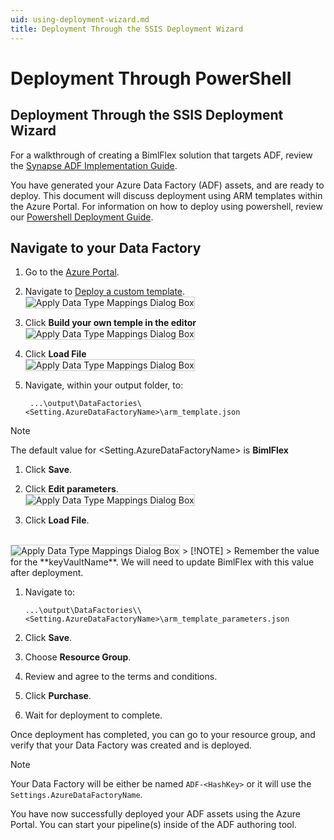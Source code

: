 ```yaml
---
uid: using-deployment-wizard.md
title: Deployment Through the SSIS Deployment Wizard
---
```

# Deployment Through PowerShell
## Deployment Through the SSIS Deployment Wizard

For a walkthrough of creating a BimlFlex solution that targets ADF, review the [Synapse ADF Implementation Guide](../implementation-guides/synapse-implementation-introduction.md).

You have generated your Azure Data Factory (ADF) assets, and are ready to deploy. This document will discuss deployment using ARM templates within the Azure Portal. For information on how to deploy using powershell, review our [Powershell Deployment Guide](using-powershell.md).

## Navigate to your Data Factory

1. Go to the [Azure Portal](https://portal.azure.com).

1. Navigate to [Deploy a custom template](https://portal.azure.com/#create/Microsoft.Template).
    <br/>
<img 
    src="images/deploy-a-custom-template.png" 
    class="border-image image-width-100" 
    style="border: 1px solid #CCC;" 
    title="Apply Data Type Mappings Dialog Box" 
/>

1. Click **Build your own temple in the editor**
    <br/>
<img 
    src="images/build-your-own-template.png"
    class="border-image image-width-100"  
    style="border: 1px solid #CCC;"  
    title="Apply Data Type Mappings Dialog Box"  
/>

1. Click **Load File**
   <br/>
<img 
    src="images/load-template.png" 
    class="border-image image-width-100" 
    style="border: 1px solid #CCC;" 
    title="Apply Data Type Mappings Dialog Box" 
/>

1. Navigate, within your output folder, to:

      ` ...\output\DataFactories\<Setting.AzureDataFactoryName>\arm_template.json`


> [!NOTE]
   > The default value for <Setting.AzureDataFactoryName> is **BimlFlex**

1. Click **Save**.

1. Click **Edit parameters**.
       <br/>
<img 
    src="images/edit-parameters.png" 
    class="border-image image-width-100" 
    style="border: 1px solid #CCC;" 
    title="Apply Data Type Mappings Dialog Box" 
/>

1. Click **Load File**.
  <br/>
<img 
    src="images/load-param-file.png" 
    class="border-image image-width-100" 
    style="border: 1px solid #CCC;" 
    title="Apply Data Type Mappings Dialog Box" 
/>
    > [!NOTE]
    > Remember the value for the **keyVaultName**.  We will need to update BimlFlex with this value after deployment.

1. Navigate to:
    
     `...\output\DataFactories\\<Setting.AzureDataFactoryName>\arm_template_parameters.json`

1. Click **Save**.

1. Choose **Resource Group**.

1. Review and agree to the terms and conditions.

1. Click **Purchase**.

1. Wait for deployment to complete.

Once deployment has completed, you can go to your resource group, and verify that your Data Factory was created and is deployed.

   >[!NOTE]
   > Your Data Factory will be either be named `ADF-<HashKey>` or it will use the `Settings.AzureDataFactoryName`. 

You have now successfully deployed your ADF assets using the Azure Portal. You can start your pipeline(s) inside of the ADF authoring tool.
